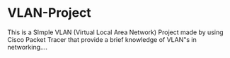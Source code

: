 # VLAN-Project
This is a SImple VLAN (Virtual Local Area Network) Project made by using Cisco Packet Tracer that provide a brief knowledge of VLAN"s in networking....
